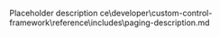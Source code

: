 Placeholder description ce\developer\custom-control-framework\reference\includes\paging-description.md